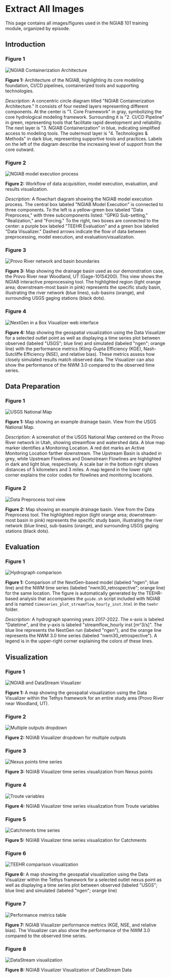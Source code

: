 # Extract All Images

This page contains all images/figures used in the NGIAB 101 training module, organized by episode.

## Introduction

### Figure 1
![NGIAB Containerization Architecture](https://docs.ciroh.org/training-NGIAB-101/fig/fig1-1.png)

**Figure 1:** Architecture of the NGIAB, highlighting its core modeling foundation, CI/CD pipelines, containerized tools and supporting technologies.

*Description:* A concentric circle diagram titled "NGIAB Containerization Architecture." It consists of four nested layers representing different components. At the center is "1. Core Framework" in gray, symbolizing the core hydrological modeling framework. Surrounding it is "2. CI/CD Pipeline" in green, representing tools that facilitate rapid development and reliability. The next layer is "3. NGIAB Containerization" in blue, indicating simplified access to modeling tools. The outermost layer is "4. Technologies & Methods" in dark blue, representing supportive tools and practices. Labels on the left of the diagram describe the increasing level of support from the core outward.

### Figure 2
![NGIAB model execution process](https://docs.ciroh.org/training-NGIAB-101/fig/fig1-2.png)

**Figure 2:** Workflow of data acquisition, model execution, evaluation, and results visualization.

*Description:* A flowchart diagram showing the NGIAB model execution process. The central box labeled "NGIAB Model Execution" is connected to three components. To the left is a yellow-green box labeled "Data Preprocess," with three subcomponents listed: "GPKG Sub-setting," "Realization," and "Forcing." To the right, two boxes are connected to the center: a purple box labeled "TEEHR Evaluation" and a green box labeled "Data Visualizer." Dashed arrows indicate the flow of data between preprocessing, model execution, and evaluation/visualization.

### Figure 3
![Provo River network and basin boundaries](https://docs.ciroh.org/training-NGIAB-101/fig/fig1-4.png)

**Figure 3:** Map showing the drainage basin used as our demonstration case, the Provo River near Woodland, UT (Gage-10154200). This view shows the NGIAB interactive preprocessing tool. The highlighted region (light orange area; downstream-most basin in pink) represents the specific study basin, illustrating the river network (blue lines), sub-basins (orange), and surrounding USGS gaging stations (black dots).

### Figure 4
![NextGen in a Box Visualizer web interface](https://docs.ciroh.org/training-NGIAB-101/fig/fig1-5.png)

**Figure 4:** Map showing the geospatial visualization using the Data Visualizer for a selected outlet point as well as displaying a time series plot between observed (labeled "USGS"; blue line) and simulated (labeled "ngen"; orange line) with the performance metrics (Kling-Gupta Efficiency (KGE), Nash-Sutcliffe Efficiency (NSE), and relative bias). These metrics assess how closely simulated results match observed data. The Visualizer can also show the performance of the NWM 3.0 compared to the observed time series.

## Data Preparation

### Figure 1
![USGS National Map](https://docs.ciroh.org/training-NGIAB-101/fig/fig3-1.png)

**Figure 1:** Map showing an example drainage basin. View from the USGS National Map.

*Description:* A screenshot of the USGS National Map centered on the Provo River network in Utah, showing streamflow and watershed data. A blue map marker identifies a Monitoring Location. A red dot marks an Active Monitoring Location farther downstream. The Upstream Basin is shaded in grey, while Upstream Flowlines and Downstream Flowlines are highlighted in dark and light blue, respectively. A scale bar in the bottom right shows distances of 5 kilometers and 3 miles. A map legend in the lower right corner explains the color codes for flowlines and monitoring locations.

### Figure 2
![Data Preprocess tool view](https://docs.ciroh.org/training-NGIAB-101/fig/fig1-4.png)

**Figure 2:** Map showing an example drainage basin. View from the Data Preprocess tool. The highlighted region (light orange area; downstream-most basin in pink) represents the specific study basin, illustrating the river network (blue lines), sub-basins (orange), and surrounding USGS gaging stations (black dots).

## Evaluation

### Figure 1
![Hydrograph comparison](https://docs.ciroh.org/training-NGIAB-101/fig/fig5-1.png)

**Figure 1:** Comparison of the NextGen-based model (labeled "ngen"; blue line) and the NWM time series (labeled "nwm30_retrospective"; orange line) for the same location. The figure is automatically generated by the TEEHR-based analysis that accompanies the `guide.sh` script included with NGIAB and is named `timeseries_plot_streamflow_hourly_inst.html` in the `teehr` folder.

*Description:* A hydrograph spanning years 2017-2022. The x-axis is labeled "Datetime", and the y-axis is labeled "streamflow_hourly inst [m^3/s]". The blue line represents the NextGen run (labeled "ngen"), and the orange line represents the NWM 3.0 time series (labeled "nwm30_retrospective"). A legend is in the upper-right corner explaining the colors of these lines.

## Visualization

### Figure 1
![NGIAB and DataStream Visualizer](https://docs.ciroh.org/training-NGIAB-101/fig/fig6-1.png)

**Figure 1:** A map showing the geospatial visualization using the Data Visualizer within the Tethys framework for an entire study area (Provo River near Woodland, UT).

### Figure 2
![Multiple outputs dropdown](https://docs.ciroh.org/training-NGIAB-101/fig/fig6-2.png)

**Figure 2:** NGIAB Visualizer dropdown for multiple outputs

### Figure 3
![Nexus points time series](https://docs.ciroh.org/training-NGIAB-101/fig/fig6-3.png)

**Figure 3:** NGIAB Visualizer time series visualization from Nexus points

### Figure 4
![Troute variables](https://docs.ciroh.org/training-NGIAB-101/fig/fig6-4.png)

**Figure 4:** NGIAB Visualizer time series visualization from Troute variables

### Figure 5
![Catchments time series](https://docs.ciroh.org/training-NGIAB-101/fig/fig6-5.png)

**Figure 5:** NGIAB Visualizer time series visualization for Catchments

### Figure 6
![TEEHR comparison visualization](https://docs.ciroh.org/training-NGIAB-101/fig/fig6-6.png)

**Figure 6:** A map showing the geospatial visualization using the Data Visualizer within the Tethys framework for a selected outlet nexus point as well as displaying a time series plot between observed (labeled "USGS"; blue line) and simulated (labeled "ngen"; orange line)

### Figure 7
![Performance metrics table](https://docs.ciroh.org/training-NGIAB-101/fig/fig6-7.png)

**Figure 7:** NGIAB Visualizer performance metrics (KGE, NSE, and relative bias). The Visualizer can also show the performance of the NWM 3.0 compared to the observed time series.

### Figure 8
![DataStream visualization](https://docs.ciroh.org/training-NGIAB-101/fig/fig6-8.png)

**Figure 8:** NGIAB Visualizer Visualization of DataStream Data